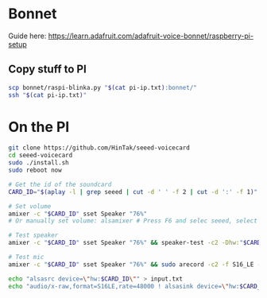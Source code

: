 # Bonnet
Guide here: https://learn.adafruit.com/adafruit-voice-bonnet/raspberry-pi-setup

## Copy stuff to PI
```bash
scp bonnet/raspi-blinka.py "$(cat pi-ip.txt):bonnet/"
ssh "$(cat pi-ip.txt)"
```

# On the PI
```bash
git clone https://github.com/HinTak/seeed-voicecard
cd seeed-voicecard
sudo ./install.sh
sudo reboot now

# Get the id of the soundcard
CARD_ID="$(aplay -l | grep seeed | cut -d ' ' -f 2 | cut -d ':' -f 1)"

# Set volume
amixer -c "$CARD_ID" sset Speaker "76%"
# Or manually set volume: alsamixer # Press F6 and selec seeed, select 100<>100 Speaker, set volume to 30% 

# Test speaker
amixer -c "$CARD_ID" sset Speaker "76%" && speaker-test -c2 -Dhw:"$CARD_ID"

# Test mic
amixer -c "$CARD_ID" sset Speaker "76%" && sudo arecord -c2 -f S16_LE -r 16000 --device="hw:$CARD_ID,0" | aplay -Dhw:"$CARD_ID"

echo "alsasrc device=\"hw:$CARD_ID\"" > input.txt
echo "audio/x-raw,format=S16LE,rate=48000 ! alsasink device=\"hw:$CARD_ID\"" > output.txt
```